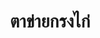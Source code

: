 ---
title: ตาข่ายกรงไก่
bestseller: true
image: https://images.unsplash.com/photo-1424746219973-8fe3bd07d8e3?fit=crop&w=400&q=80
description: เครื่องผสมปูนไฟฟ้า 1 ถัง ขนาด 180 ลิตร ใช้งานง่าย
features:
  - มอเตอร์ 1,200W
  - ถังหมุน 360 องศา
  - รับประกัน 1 ปี
  - รับประกัน 1 ปี
layout: product.njk
---